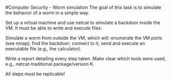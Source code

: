 #Computer Security - Worm simulation
The goal of this task is to simulate the behavior of a worm in a simple way.

Set up a virtual machine and use netcat to simulate a backdoor inside the VM. It must be able to write and execute files.

Simulate a worm from outside the VM, which will: enumerate the VM ports (see nmap); find the backdoor; connect to it; send and execute an executable file (e.g., the calculator).

Write a report detailing every step taken. Make clear which tools were used, e.g., netcat-traditional package/version K.

All steps must be replicable!